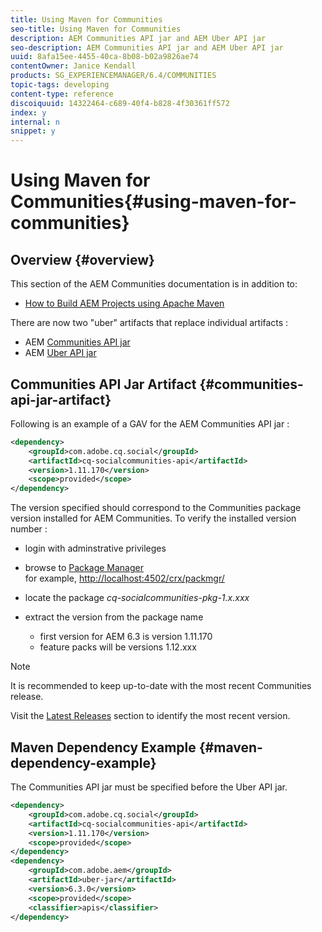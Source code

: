 ```yaml
---
title: Using Maven for Communities
seo-title: Using Maven for Communities
description: AEM Communities API jar and AEM Uber API jar
seo-description: AEM Communities API jar and AEM Uber API jar
uuid: 8afa15ee-4455-40ca-8b08-b02a9826ae74
contentOwner: Janice Kendall
products: SG_EXPERIENCEMANAGER/6.4/COMMUNITIES
topic-tags: developing
content-type: reference
discoiquuid: 14322464-c689-40f4-b828-4f30361ff572
index: y
internal: n
snippet: y
---
```


# Using Maven for Communities{#using-maven-for-communities}

## Overview {#overview}

This section of the AEM Communities documentation is in addition to:

* [How to Build AEM Projects using Apache Maven](../../sites/developing/using/ht-projects-maven.md)

There are now two "uber" artifacts that replace individual artifacts :

* AEM [Communities API jar](#communitiesapijarartifact)
* AEM [Uber API jar](../../sites/developing/using/ht-projects-maven.md#whatistheuberjar)

## Communities API Jar Artifact {#communities-api-jar-artifact}

Following is an example of a GAV for the AEM Communities API jar :

```xml
<dependency>
    <groupId>com.adobe.cq.social</groupId>
    <artifactId>cq-socialcommunities-api</artifactId>
    <version>1.11.170</version>
    <scope>provided</scope>
</dependency>

```

The version specified should correspond to the Communities package version installed for AEM Communities. To verify the installed version number :

* login with adminstrative privileges
* browse to [Package Manager](../../sites/administering/using/package-manager.md)  
  for example, [http://localhost:4502/crx/packmgr/](http://localhost:4502/crx/packmgr/)

* locate the package *cq-socialcommunities-pkg-1.x.xxx*
* extract the version from the package name

    * first version for AEM 6.3 is version 1.11.170
    * feature packs will be versions 1.12.xxx

>[!NOTE]
>
>It is recommended to keep up-to-date with the most recent Communities release. 
>
>Visit the [Latest Releases](../../communities/using/deploy-communities.md#latestreleases) section to identify the most recent version.

## Maven Dependency Example {#maven-dependency-example}

The Communities API jar must be specified before the Uber API jar.

```xml
<dependency>
    <groupId>com.adobe.cq.social</groupId>
    <artifactId>cq-socialcommunities-api</artifactId>
    <version>1.11.170</version>
    <scope>provided</scope>
</dependency>
<dependency>
    <groupId>com.adobe.aem</groupId>
    <artifactId>uber-jar</artifactId>
    <version>6.3.0</version>
    <scope>provided</scope>
    <classifier>apis</classifier>
</dependency>
```


